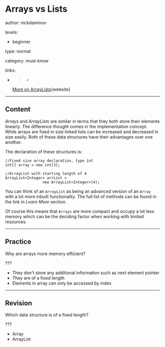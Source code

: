 # Arrays vs Lists
author: nickdaminov

levels:

  - beginner

type: normal

category: must-know

links:

- >-
  [More on ArrayLists](https://docs.oracle.com/javase/7/docs/api/java/util/ArrayList.html){website}

---
## Content

*Arrays* and *ArrayLists* are similar in terms that they both store their elements linearly. The difference thought comes in the implementation concept. While arrays are fixed in size linked lists can be increased and decreased in size easily. Both of these data structures have their advantages over one another.

The declaration of these structures is:
```
//Fixed size array declaration, type int
int[] array = new int[3];

//ArrayList with starting length of 4
ArrayList<Integer> arrList =
                 new ArrayList<Integer>(4);
```
You can think of an `ArrayList` as being an advanced version of an `Array` with a lot more inbuilt functionality. The full list of methods can be found in the link in *Learn More* section.

Of course this means that `Arrays` are more compact and occupy a lot less memory which can be the deciding factor when working with limited resources.

---
## Practice

Why are arrays more memory efficient?

???

* They don't store any additional information such as next element pointer
* They are of a fixed length
* Elements in array can only be accessed by index
---
## Revision

Which data structure is of a fixed length?

???

* Array
* ArrayList
